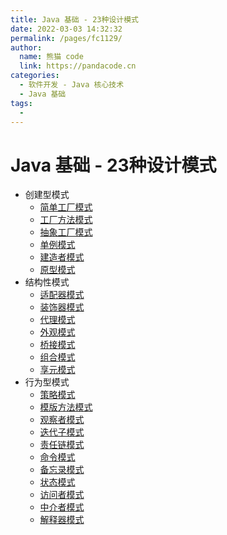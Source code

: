 ```yaml
---
title: Java 基础 - 23种设计模式
date: 2022-03-03 14:32:32
permalink: /pages/fc1129/
author: 
  name: 熊猫 code
  link: https://pandacode.cn
categories: 
  - 软件开发 - Java 核心技术
  - Java 基础
tags: 
  - 
---
```


# Java 基础 - 23种设计模式

- 创建型模式
  - [简单工厂模式](http://c.biancheng.net/view/8385.html)
  - [工厂方法模式](http://c.biancheng.net/view/1348.html)
  - [抽象工厂模式](http://c.biancheng.net/view/1351.html)
  - [单例模式](http://c.biancheng.net/view/1338.html)
  - [建造者模式](http://c.biancheng.net/view/1354.html)
  - [原型模式](http://c.biancheng.net/view/1343.html)
- 结构性模式
  - [适配器模式](http://c.biancheng.net/view/1361.html)
  - [装饰器模式](http://c.biancheng.net/view/1366.html)
  - [代理模式](http://c.biancheng.net/view/1359.html)
  - [外观模式](http://c.biancheng.net/view/1369.html)
  - [桥接模式](http://c.biancheng.net/view/1364.html)
  - [组合模式](http://c.biancheng.net/view/1373.html)
  - [享元模式](http://c.biancheng.net/view/1371.html)
- 行为型模式
  - [策略模式](http://c.biancheng.net/view/1378.html)
  - [模版方法模式](http://c.biancheng.net/view/1376.html)
  - [观察者模式](http://c.biancheng.net/view/1390.html)
  - [迭代子模式](http://c.biancheng.net/view/1395.html)
  - [责任链模式](http://c.biancheng.net/view/1383.html)
  - [命令模式](http://c.biancheng.net/view/1380.html)
  - [备忘录模式](http://c.biancheng.net/view/1400.html)
  - [状态模式](http://c.biancheng.net/view/1388.html)
  - [访问者模式](http://c.biancheng.net/view/1397.html)
  - [中介者模式](http://c.biancheng.net/view/1393.html)
  - [解释器模式](http://c.biancheng.net/view/1402.html)
